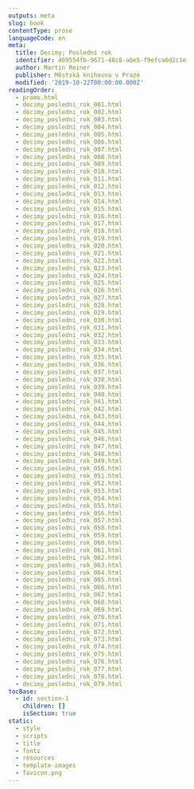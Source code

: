 ```yaml
---
outputs: meta
slug: book
contentType: prose
languageCode: en
meta:
  title: Decimy; Poslední rok
  identifier: 469554fb-9671-48c8-abe5-f9efca6d2c1e
  author: Martin Reiner
  publisher: Městská knihovna v Praze
  modified: '2019-10-22T00:00:00.000Z'
readingOrder:
  - promo.html
  - decimy_posledni_rok_001.html
  - decimy_posledni_rok_002.html
  - decimy_posledni_rok_003.html
  - decimy_posledni_rok_004.html
  - decimy_posledni_rok_005.html
  - decimy_posledni_rok_006.html
  - decimy_posledni_rok_007.html
  - decimy_posledni_rok_008.html
  - decimy_posledni_rok_009.html
  - decimy_posledni_rok_010.html
  - decimy_posledni_rok_011.html
  - decimy_posledni_rok_012.html
  - decimy_posledni_rok_013.html
  - decimy_posledni_rok_014.html
  - decimy_posledni_rok_015.html
  - decimy_posledni_rok_016.html
  - decimy_posledni_rok_017.html
  - decimy_posledni_rok_018.html
  - decimy_posledni_rok_019.html
  - decimy_posledni_rok_020.html
  - decimy_posledni_rok_021.html
  - decimy_posledni_rok_022.html
  - decimy_posledni_rok_023.html
  - decimy_posledni_rok_024.html
  - decimy_posledni_rok_025.html
  - decimy_posledni_rok_026.html
  - decimy_posledni_rok_027.html
  - decimy_posledni_rok_028.html
  - decimy_posledni_rok_029.html
  - decimy_posledni_rok_030.html
  - decimy_posledni_rok_031.html
  - decimy_posledni_rok_032.html
  - decimy_posledni_rok_033.html
  - decimy_posledni_rok_034.html
  - decimy_posledni_rok_035.html
  - decimy_posledni_rok_036.html
  - decimy_posledni_rok_037.html
  - decimy_posledni_rok_038.html
  - decimy_posledni_rok_039.html
  - decimy_posledni_rok_040.html
  - decimy_posledni_rok_041.html
  - decimy_posledni_rok_042.html
  - decimy_posledni_rok_043.html
  - decimy_posledni_rok_044.html
  - decimy_posledni_rok_045.html
  - decimy_posledni_rok_046.html
  - decimy_posledni_rok_047.html
  - decimy_posledni_rok_048.html
  - decimy_posledni_rok_049.html
  - decimy_posledni_rok_050.html
  - decimy_posledni_rok_051.html
  - decimy_posledni_rok_052.html
  - decimy_posledni_rok_053.html
  - decimy_posledni_rok_054.html
  - decimy_posledni_rok_055.html
  - decimy_posledni_rok_056.html
  - decimy_posledni_rok_057.html
  - decimy_posledni_rok_058.html
  - decimy_posledni_rok_059.html
  - decimy_posledni_rok_060.html
  - decimy_posledni_rok_061.html
  - decimy_posledni_rok_062.html
  - decimy_posledni_rok_063.html
  - decimy_posledni_rok_064.html
  - decimy_posledni_rok_065.html
  - decimy_posledni_rok_066.html
  - decimy_posledni_rok_067.html
  - decimy_posledni_rok_068.html
  - decimy_posledni_rok_069.html
  - decimy_posledni_rok_070.html
  - decimy_posledni_rok_071.html
  - decimy_posledni_rok_072.html
  - decimy_posledni_rok_073.html
  - decimy_posledni_rok_074.html
  - decimy_posledni_rok_075.html
  - decimy_posledni_rok_076.html
  - decimy_posledni_rok_077.html
  - decimy_posledni_rok_078.html
  - decimy_posledni_rok_079.html
tocBase:
  - id: section-1
    children: []
    isSection: true
static:
  - style
  - scripts
  - title
  - fonts
  - resources
  - template-images
  - favicon.png
---
```

